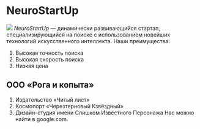 # NeuroStartUp
![](https://netology-code.github.io/git-homeworks/introduction/assets/logo.png)
*NeuroStartUp* — динамически развивающийся стартап, специализирующийся на поиске с использованием новейших технологий искусственного интеллекта.
Наши преимущества:
  1. Высокая точность поиска
  2. Высокая скорость поиска
  3. Низкая цена
   
## ООО «Рога и копыта»
1. Издательство «Читый лист»
2. Космопорт «Черезтерновый Кзвёздный»
3. Дизайн-студия имени Слишком Известного Персонажа
Нас можно найти в google.com.